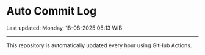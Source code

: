 # Auto Commit Log

Last updated: Monday, 18-08-2025 05:13 WIB

---

This repository is automatically updated every hour using GitHub Actions.
